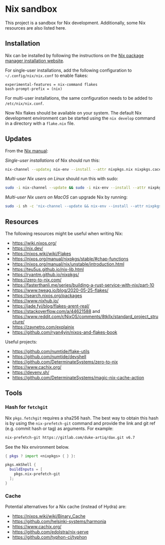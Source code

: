 # Nix sandbox

This project is a sandbox for Nix development.
Additionally, some Nix resources are also listed here.

## Installation

Nix can be installed by following the instructions on the [Nix package manager installation website](https://nixos.org/download.html).

For single-user installations, add the following configuration to `~/.config/nix/nix.conf` to enable flakes:

```plain
experimental-features = nix-command flakes
bash-prompt-prefix = (nix)
```

For multi-user installations, the same configuration needs to be added to `/etc/nix/nix.conf`.

Now Nix flakes should be available on your system.
The default Nix development environment can be started using the `nix develop` command in a directory with a `flake.nix` file.

## Updates

From the [Nix manual](https://nixos.org/manual/nix/unstable/installation/upgrading.html):

*Single-user installations* of Nix should run this:

```sh
nix-channel --update; nix-env --install --attr nixpkgs.nix nixpkgs.cacert
```

*Multi-user Nix users on Linux* should run this with sudo:

```sh
sudo -i nix-channel --update && sudo -i nix-env --install --attr nixpkgs.nix nixpkgs.cacert && sudo systemctl daemon-reload && sudo systemctl restart nix-daemon
```

*Multi-user Nix users on MacOS* can upgrade Nix by running:

```sh
sudo -i sh -c 'nix-channel --update && nix-env --install --attr nixpkgs.nix && launchctl remove org.nixos.nix-daemon && launchctl load /Library/LaunchDaemons/org.nixos.nix-daemon.plist'
```

## Resources

The following resources might be useful when writing Nix:

- <https://wiki.nixos.org/>
- <https://nix.dev/>
- <https://nixos.wiki/wiki/Flakes>
- <https://nixos.org/manual/nixpkgs/stable/#chap-functions>
- <https://nixos.org/manual/nix/unstable/introduction.html>
- <https://teu5us.github.io/nix-lib.html>
- <https://ryantm.github.io/nixpkgs/>
- <https://zero-to-nix.com/>
- <https://fasterthanli.me/series/building-a-rust-service-with-nix/part-10>
- <https://www.tweag.io/blog/2020-05-25-flakes/>
- <https://search.nixos.org/packages>
- <https://www.nixhub.io/>
- <https://jade.fyi/blog/flakes-arent-real/>
- <https://stackoverflow.com/a/44621588> and <https://www.reddit.com/r/NixOS/comments/8tkllx/standard_project_structure/>
- <https://zaynetro.com/explainix>
- <https://github.com/ryan4yin/nixos-and-flakes-book>

Useful projects:

- <https://github.com/numtide/flake-utils>
- <https://github.com/numtide/devshell>
- <https://github.com/DeterminateSystems/zero-to-nix>
- <https://www.cachix.org/>
- <https://devenv.sh/>
- <https://github.com/DeterminateSystems/magic-nix-cache-action>

## Tools

### Hash for `fetchgit`

Nix `pkgs.fetchgit` requires a sha256 hash. The best way to obtain this hash is by using the `nix-prefetch-git` command and provide the link and git ref (e.g. commit hash or tag) as arguments. For example:

```sh
nix-prefetch-git https://gitlab.com/duke-artiq/dax.git v6.7
```

See the Nix environment below.

```nix
{ pkgs ? import <nixpkgs> { } }:

pkgs.mkShell {
  buildInputs = [
    pkgs.nix-prefetch-git
  ];
}
```

### Cache

Potential alternatives for a Nix cache (instead of Hydra) are:

- <https://nixos.wiki/wiki/Binary_Cache>
- <https://github.com/helsinki-systems/harmonia>
- <https://www.cachix.org/>
- <https://github.com/edolstra/nix-serve>
- <https://github.com/typhon-ci/typhon>
